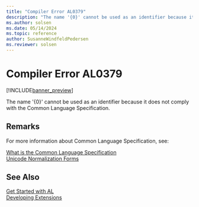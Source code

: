```yaml
---
title: "Compiler Error AL0379"
description: "The name '{0}' cannot be used as an identifier because it does not comply with the Common Language Specification."
ms.author: solsen
ms.date: 05/14/2024
ms.topic: reference
author: SusanneWindfeldPedersen
ms.reviewer: solsen
---
```

[//]: # (START>DO_NOT_EDIT)
[//]: # (IMPORTANT:Do not edit any of the content between here and the END>DO_NOT_EDIT.)
[//]: # (Any modifications should be made in the .xml files in the ModernDev repo.)
# Compiler Error AL0379

[!INCLUDE[banner_preview](../includes/banner_preview.md)]

The name '{0}' cannot be used as an identifier because it does not comply with the Common Language Specification.


[//]: # (IMPORTANT: END>DO_NOT_EDIT)

## Remarks

For more information about Common Language Specification, see:

[What is the Common Language Specification](/previous-versions/dotnet/netframework-1.1/12a7a7h3(v=vs.71))  
[Unicode Normalization Forms](https://www.unicode.org/unicode/reports/tr15/tr15-18.html)  

## See Also  
[Get Started with AL](../devenv-get-started.md)  
[Developing Extensions](../devenv-dev-overview.md)  